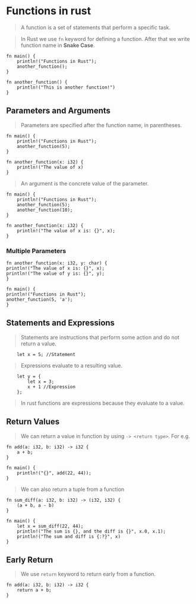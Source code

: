 # Functions in rust

> A function is a set of statements that perform a specific task.

> In Rust we use `fn` keyword for defining a function. After that we write function name in **Snake Case**.

```
fn main() {
    println!("Functions in Rust");
    another_function();
}

fn another_function() {
    println!("This is another function!")
}
```

## Parameters and Arguments

> Parameters are specified after the function name, in parentheses.

```
fn main() {
    println!("Functions in Rust");
    another_function(5);
}

fn another_function(x: i32) {
    println!("The value of x)
}
```

> An argument is the concrete value of the parameter.

```
fn main() {
    println!("Functions in Rust");
    another_function(5);
    another_function(10);
}

fn another_function(x: i32) {
    println!("The value of x is: {}", x);
}
```

### Multiple Parameters

```
fn another_function(x: i32, y: char) {
println!("The value of x is: {}", x);
println!("The value of y is: {}", y);
}

fn main() {
println!("Functions in Rust");
another_function(5, 'a');
}

```

## Statements and Expressions

> Statements are instructions that perform some action and do not return a value.

```
    let x = 5; //Statement
```

> Expressions evaluate to a resulting value.

```
    let y = {
        let x = 3;
        x + 1 //Expression
    };
```

> In rust functions are expressions because they evaluate to a value.

## Return Values

> We can return a value in function by using `-> <return type>`. For e.g.

```
fn add(a: i32, b: i32) -> i32 {
    a + b;
}

fn main() {
    println!("{}", add(22, 44));
}
```

> We can also return a tuple from a function

```
fn sum_diff(a: i32, b: i32) -> (i32, i32) {
    (a + b, a - b)
}

fn main() {
    let x = sum_diff(22, 44);
    println!("The sum is {}, and the diff is {}", x.0, x.1);
    println!("The sum and diff is {:?}", x)
}
```

## Early Return

> We use `return` keyword to return early from a function.

```
fn add(a: i32, b: i32) -> i32 {
    return a + b;
}
```
